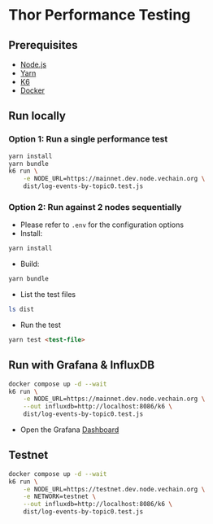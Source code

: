 # Thor Performance Testing

## Prerequisites

- [Node.js](https://nodejs.org/en/download/)
- [Yarn](https://yarnpkg.com/en/docs/install)
- [K6](https://k6.io/docs/getting-started/installation/)
- [Docker](https://docs.docker.com/get-docker/)

## Run locally

### Option 1: Run a single performance test

```bash
yarn install
yarn bundle
k6 run \
    -e NODE_URL=https://mainnet.dev.node.vechain.org \
    dist/log-events-by-topic0.test.js
```

### Option 2: Run against 2 nodes sequentially

- Please refer to `.env` for the configuration options
- Install:

```bash
yarn install
```

- Build:

```bash
yarn bundle
```

- List the test files

```bash
ls dist
```

- Run the test

```html
yarn test <test-file>
```

## Run with Grafana & InfluxDB

```bash
docker compose up -d --wait
k6 run \
    -e NODE_URL=https://mainnet.dev.node.vechain.org \
    --out influxdb=http://localhost:8086/k6 \
    dist/log-events-by-topic0.test.js
```

- Open the
  Grafana [Dashboard](http://localhost:3000/d/GlqvWKLVk/k6-load-testing-results?orgId=1&refresh=5s&from=now-5m&to=now)

## Testnet

```bash
docker compose up -d --wait
k6 run \
    -e NODE_URL=https://testnet.dev.node.vechain.org \
    -e NETWORK=testnet \
    --out influxdb=http://localhost:8086/k6 \
    dist/log-events-by-topic0.test.js
```
